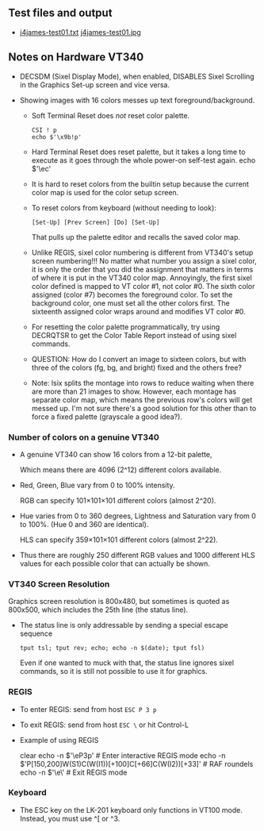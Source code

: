 ## Test files and output

* [j4james-test01.txt](j4james-test01.txt)
  [j4james-test01.jpg](j4james-test01.jpg)

## Notes on Hardware VT340 

* DECSDM (Sixel Display Mode), when enabled, DISABLES Sixel Scrolling
  in the Graphics Set-up screen and vice versa.

* Showing images with 16 colors messes up text foreground/background. 

  * Soft Terminal Reset does *not* reset color palette.

        CSI ! p
        echo $'\x9b!p'

  * Hard Terminal Reset does reset palette, but it takes a long time to
    execute as it goes through the whole power-on self-test again.
    echo $'\ec'

  * It is hard to reset colors from the builtin setup because the
    current color map is used for the color setup screen.

  * To reset colors from keyboard (without needing to look):

        [Set-Up] [Prev Screen] [Do] [Set-Up]

    That pulls up the palette editor and recalls the saved color map.

  * Unlike REGIS, sixel color numbering is different from VT340's setup
    screen numbering!!! No matter what number you assign a sixel color,
    it is only the order that you did the assignment that matters in
    terms of where it is put in the VT340 color map. Annoyingly, the
    first sixel color defined is mapped to VT color #1, not color #0.
    The sixth color assigned (color #7) becomes the foreground color. To
    set the background color, one must set all the other colors first.
    The sixteenth assigned color wraps around and modifies VT color #0.

  * For resetting the color palette programmatically, try using
    DECRQTSR to get the Color Table Report instead of using sixel
    commands.

  * QUESTION: How do I convert an image to sixteen colors, but with
    three of the colors (fg, bg, and bright) fixed and the others free?

  * Note: lsix splits the montage into rows to reduce waiting when
    there are more than 21 images to show. However, each montage has
    separate color map, which means the previous row's colors will get
    messed up. I'm not sure there's a good solution for this other
    than to force a fixed palette (grayscale a good idea?).

### Number of colors on a genuine VT340

  * A genuine VT340 can show 16 colors from a 12-bit palette,

    Which means there are 4096 (2^12) different colors available.

  * Red, Green, Blue vary from 0 to 100% intensity.

    RGB can specify 101×101×101 different colors (almost 2^20).

  * Hue varies from 0 to 360 degrees, Lightness and Saturation vary
    from 0 to 100%. (Hue 0 and 360 are identical).

    HLS can specify 359×101×101 different colors (almost 2^22).

  * Thus there are roughly 250 different RGB values and 1000 different
    HLS values for each possible color that can actually be shown.

### VT340 Screen Resolution 

Graphics screen resolution is 800x480, but sometimes is quoted as
800x500, which includes the 25th line (the status line).

  * The status line is only addressable by sending a special escape
    sequence

        tput tsl; tput rev; echo; echo -n $(date); tput fsl)

    Even if one wanted to muck with that, the status line ignores
    sixel commands, so it is still not possible to use it for graphics.

### REGIS

* To enter REGIS: send from host `ESC P 3 p`
* To exit REGIS: send from host `ESC \`  or hit Control-L
* Example of using REGIS

    clear
    echo -n $'\eP3p'		# Enter interactive REGIS mode
    echo -n $'P[150,200]W(S1)C(W(I1))[+100]C[+66]C(W(I2))[+33]' # RAF roundels
    echo -n $'\e\\'		# Exit REGIS mode


### Keyboard

* The ESC key on the LK-201 keyboard only functions in VT100 mode. 
  Instead, you must use ^[ or ^3.

  
